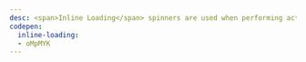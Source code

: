 ```yaml
---
desc: <span>Inline Loading</span> spinners are used when performing actions. They help notify user's that their action is being processed.
codepen:
  inline-loading:
  - oMpMYK
---
```

